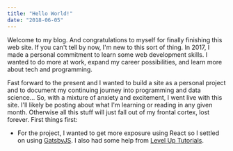 ```yaml
---
title: "Hello World!"
date: "2018-06-05"
---
```


Welcome to my blog. And congratulations to myself for finally finishing this web site. If you can't tell by now, I'm new to this sort of thing. In 2017, I made a personal commitment to learn some web development skills. I wanted to do more at work, expand my career possibilities, and learn more about tech and programming. 

Fast forward to the present and I wanted to build a site as a personal project and to document my continuing journey into programming and data science... <!-- end -->
So, with a mixture of anxiety and excitement, I went live with this site. 
I'll likely be posting about what I'm learning or reading in any given month.  Otherwise all this stuff will just fall out of my frontal cortex, lost forever. 
First things first: 
* For the project, I wanted to get more exposure using React so I settled on using [GatsbyJS][0]. I also had some help from [Level Up Tutorials][1].



[0]: https://www.gatsbyjs.org/
[1]: https://www.leveluptutorials.com/
